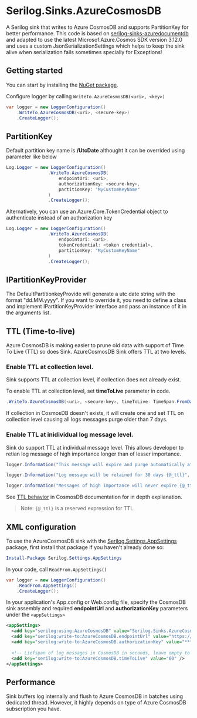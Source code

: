 # Serilog.Sinks.AzureCosmosDB
A Serilog sink that writes to Azure CosmosDB and supports PartitionKey for better performance. This code is based on [serilog-sinks-azuredocumentdb](https://github.com/serilog/serilog-sinks-azuredocumentdb) and adapted to use the latest Microsof.Azure.Cosmos SDK version 3.12.0 and uses a custom JsonSerializationSettings which helps to keep the sink alive when serialization fails sometimes specially for Exceptions!

## Getting started
You can start by installing the [NuGet package](https://www.nuget.org/packages/Serilog.Sinks.AzureCosmosDB/1.0.0).



Configure logger by calling `WriteTo.AzureCosmosDB(<uri>, <key>)`

```C#
var logger = new LoggerConfiguration()
    .WriteTo.AzureCosmosDB(<uri>, <secure-key>)
    .CreateLogger();
```
## PartitionKey

Default partition key name is <b>/UtcDate</b> althought it can be overrided using parameter like below

```C#
Log.Logger = new LoggerConfiguration()
                .WriteTo.AzureCosmosDB(
                    endpointUri: <uri>,
                    authorizationKey: <secure-key>,
                    partitionKey: "MyCustomKeyName"
                )
                .CreateLogger();
```
Alternatively, you can use an Azure.Core.TokenCredential object to authenticate instead of an authorization key

```C#
Log.Logger = new LoggerConfiguration()
                .WriteTo.AzureCosmosDB(
                    endpointUri: <uri>,
                    tokenCredential: <token credential>,
                    partitionKey: "MyCustomKeyName"
                )
                .CreateLogger();
```

## IPartitionKeyProvider
The DefaultPartitionkeyProvide will generate a utc date string with the format "dd.MM.yyyy". If you want to override it, you need to define a class and implement IPartitionKeyProvider interface and pass an instance of it in the arguments list.

## TTL (Time-to-live)

Azure CosmosDB is making easier to prune old data with support of Time To Live (TTL) so does Sink. AzureCosmosDB Sink offers TTL at two levels.

### Enable TTL at collection level.

Sink supports TTL at collection level, if collection does not already exist.
 
To enable TTL at collection level, set **timeToLive** parameter in code.

```C#
.WriteTo.AzureCosmosDB(<uri>, <secure-key>, timeToLive: TimeSpan.FromDays(7))
```
If collection in CosmosDB doesn't exists, it will create one and set TTL on collection level causing all logs messages purge older than 7 days.


### Enable TTL at inidividual log message level.

Sink do support TTL at individual message level. This allows developer to retian log message of high importance longer than of lesser importance.

```C#
logger.Information("This message will expire and purge automatically after {@_ttl} seconds", 60);

logger.Information("Log message will be retained for 30 days {@_ttl}", 2592000); // 30*24*60*60

logger.Information("Messages of high importance will never expire {@_ttl}", -1); 
```

See [TTL behavior](https://docs.microsoft.com/en-us/azure/cosmos-db/time-to-live) in CosmosDB documentation for in depth explianation.

>Note: `{@_ttl}` is a reserved expression for TTL.



## XML <appSettings> configuration

To use the AzureCosmosDB sink with the [Serilog.Settings.AppSettings](https://www.nuget.org/packages/Serilog.Settings.AppSettings) package, first install that package if you haven't already done so:

```PowerShell
Install-Package Serilog.Settings.AppSettings
```
In your code, call `ReadFrom.AppSettings()`

```C#
var logger = new LoggerConfiguration()
    .ReadFrom.AppSettings()
    .CreateLogger();
```
In your application's App.config or Web.config file, specify the CosmosDB sink assembly and required **endpointUrl** and **authorizationKey** parameters under the `<appSettings>`

```XML
<appSettings>
  <add key="serilog:using:AzureCosmosDB" value="Serilog.Sinks.AzureCosmosDB" />
  <add key="serilog:write-to:AzureCosmosDB.endpointUrl" value="https://****.cosmos.azure.com:443" />
  <add key="serilog:write-to:AzureCosmosDB.authorizationKey" value="****" />
    
  <!-- Liefspan of log messages in CosmosDB in seconds, leave empty to disable expiration. -->
  <add key="serilog:write-to:AzureCosmosDB.timeToLive" value="60" />
</appSettings>
```

## Performance
Sink buffers log internally and flush to Azure CosmosDB in batches using dedicated thread. However, it highly depends on type of Azure CosmosDB subscription you have. 
